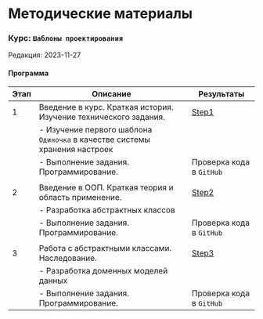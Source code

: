 # Методические материалы
### Курс: `Шаблоны проектирования`
Редакция: 2023-11-27

#### Программа
| Этап      |   Описание                                                   | Результаты                     |
|-----------|--------------------------------------------------------------|--------------------------------|
| 1         | Введение в курс. Краткая история. Изучение технического задания. | [Step1](./Step1)           |
|           |  - Изучение первого шаблона `Одиночка`  в качестве системы хранения настроек |                |
|           |  - Выполнение задания. Программирование.                     | Проверка кода в `GitHub`       |
|           |                                                              |                                |
| 2         | Введение в ООП. Краткая  теория и область применение.        | [Step2](./Step2)               |
|           |  - Разработка абстрактных классов                            |                                |
|           |  - Выполнение задания. Программирование.                     | Проверка кода в `GitHub`       |
|           |                                                              |                                |
| 3         | Работа с абстрактными классами. Наследование.                | [Step3](./Step3)               |
|           |  - Разработка доменных моделей данных                        |                                |
|           |  - Выполнение задания. Программирование.                     | Проверка кода в `GitHub`       |

 

             
 



